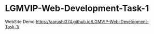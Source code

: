 # LGMVIP-Web-Development-Task-1
WebSite Demo:https://aarushi374.github.io/LGMVIP-Web-Development-Task-1/
